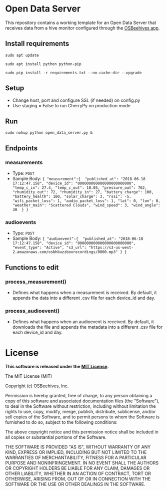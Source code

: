 Open Data Server
================

This repository contains a working template for an Open Data Server that receives data from a hive monitor configured through the [OSBeehives app](https://www.osbeehives.com/pages/osbeehives-app).

## Install requirements

`sudo apt update`

`sudo apt install python python-pip`

`sudo pip install -r requirements.txt --no-cache-dir --upgrade`

## Setup

* Change host, port and configure SSL (if needed) on config.py
* Use staging = False to run CherryPy on production mode

## Run

`sudo nohup python open_data_server.py &`

## Endpoints

### measurements

* Type: `POST`
* Sample Body:
  `{
    "measurement":{ 
      "published_at": "2018-06-18 17:12:47.158",
      "device_id": "000000000000000000000000",
      "temp_c_in": 27.4,
      "temp_c_out": 18.05,
      "pressure_out": 762,
      "rhumidity_out": 72,
      "rhumidity_in": 27,
      "battery_charge": 100,
      "battery_health": 100,
      "solar_charge": 3,
      "rssi": -5,
      "wifi_packet_loss": 1,
      "audio_packet_loss": 1,
      "lat": 0,
      "lon": 0,
      "weather_main": "Scattered Clouds",
      "wind_speed": 3,
      "wind_angle": 30 
    }
  }`

### audioevents

* Type: `POST`
* Sample Body:
  `{
    "audioevent":{ 
      "published_at": "2018-06-18 17:12:47.158",
      "device_id": "000000000000000000000000",
      "event_type": "Active",
      "s3_url": "https://s3-us-west-2.amazonaws.com/osbhbuzzboxrecordings/0000.mp3"
    }
  }`

## Functions to edit

### process_measurement()

* Defines what happens when a measurement is received. By default, it appends the data into a different .csv file for each device_id and day.

### process_audioevent()

* Defines what happens when an audioevent is received. By default, it downloads the file and appends the metadata into a different .csv file for each device_id and day.

License
=======

**This software is released under the [MIT License](http://opensource.org/licenses/MIT).**

  The MIT License (MIT)

  Copyright (c) OSBeehives, Inc.

  Permission is hereby granted, free of charge, to any person obtaining a copy
  of this software and associated documentation files (the "Software"), to deal
  in the Software without restriction, including without limitation the rights
  to use, copy, modify, merge, publish, distribute, sublicense, and/or sell
  copies of the Software, and to permit persons to whom the Software is
  furnished to do so, subject to the following conditions:

  The above copyright notice and this permission notice shall be included in all
  copies or substantial portions of the Software.

  THE SOFTWARE IS PROVIDED "AS IS", WITHOUT WARRANTY OF ANY KIND, EXPRESS OR
  IMPLIED, INCLUDING BUT NOT LIMITED TO THE WARRANTIES OF MERCHANTABILITY,
  FITNESS FOR A PARTICULAR PURPOSE AND NONINFRINGEMENT. IN NO EVENT SHALL THE
  AUTHORS OR COPYRIGHT HOLDERS BE LIABLE FOR ANY CLAIM, DAMAGES OR OTHER
  LIABILITY, WHETHER IN AN ACTION OF CONTRACT, TORT OR OTHERWISE, ARISING FROM,
  OUT OF OR IN CONNECTION WITH THE SOFTWARE OR THE USE OR OTHER DEALINGS IN THE
  SOFTWARE.